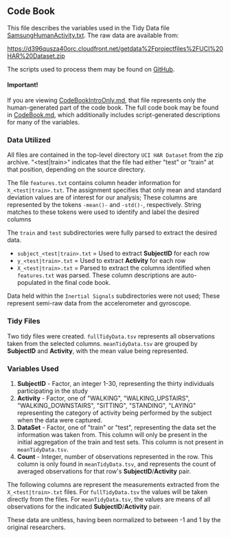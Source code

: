 ## Code Book ##

This file describes the variables used in the Tidy Data file
[SamsungHumanActivity.txt](./SamsungHumanActivity.txt). The raw data
are available from:

https://d396qusza40orc.cloudfront.net/getdata%2Fprojectfiles%2FUCI%20HAR%20Dataset.zip

The scripts used to process them may be found on
[GitHub](https://github.com/maptracker/GettingAndCleaningData).

#### Important! ####

If you are viewing [CodeBookIntroOnly.md](./CodeBookIntroOnly.md),
that file represents only the human-generated part of the code
book. The full code book may be found in [CodeBook.md](./CodeBook.md),
which additionally includes script-generated descriptions for many of
the variables.

### Data Utilized ###

All files are contained in the top-level directory `UCI HAR Dataset`
from the zip archive. "<test|train>" indicates that the file had either "test"
or "train" at that position, depending on the source directory.

The file `features.txt` contains column header information for
`X_<test|train>.txt`. The assignment specifies that only mean and
standard deviation values are of interest for our analysis; These
columns are represented by the tokens `-mean()-` and `-std()-`,
respectively. String matches to these tokens were used to identify and label the desired columns

The `train` and `test` subdirectories were fully parsed to extract the
desired data.

* `subject_<test|train>.txt` = Used to extract **SubjectID** for each row
* `y_<test|train>.txt` = Used to extract **Activity** for each row
* `X_<test|train>.txt` = Parsed to extract the columns identified when
  `features.txt` was parsed. These column descriptions are
  auto-populated in the final code book.

Data held within the `Inertial Signals` subdirectories were not used;
These represent semi-raw data from the accelerometer and gyroscope.

### Tidy Files ###

Two tidy files were created. `fullTidyData.tsv` represents all
observations taken from the selected columns. `meanTidyData.tsv` are
grouped by **SubjectID** and **Activity**, with the mean value being
represented.

### Variables Used ###

1. **SubjectID** - Factor, an integer 1-30, representing the thirty
   individuals participating in the study
1. **Activity** - Factor, one of "WALKING", "WALKING_UPSTAIRS",
   "WALKING_DOWNSTAIRS", "SITTING", "STANDING", "LAYING" representing
   the category of activity being performed by the subject when the
   data were captured.
1. **DataSet** - Factor, one of "train" or "test", representing the
   data set the information was taken from. This column will only be
   present in the initial aggregation of the train and test sets. This
   column is not present in `meanTidyData.tsv`.
1. **Count** - Integer, number of observations represented in the
   row. This column is only found in `meanTidyData.tsv`, and
   represents the count of averaged observations for that row's
   **SubjectID**/**Activity** pair.

The following columns are represent the measurements extracted from
the `X_<test|train>.txt` files. For `fullTidyData.tsv` the values will
be taken directly from the files. For `meanTidyData.tsv`, the values
are means of all observations for the indicated
**SubjectID**/**Activity** pair.

These data are unitless, having been normalized to between -1 and 1 by
the original researchers.
